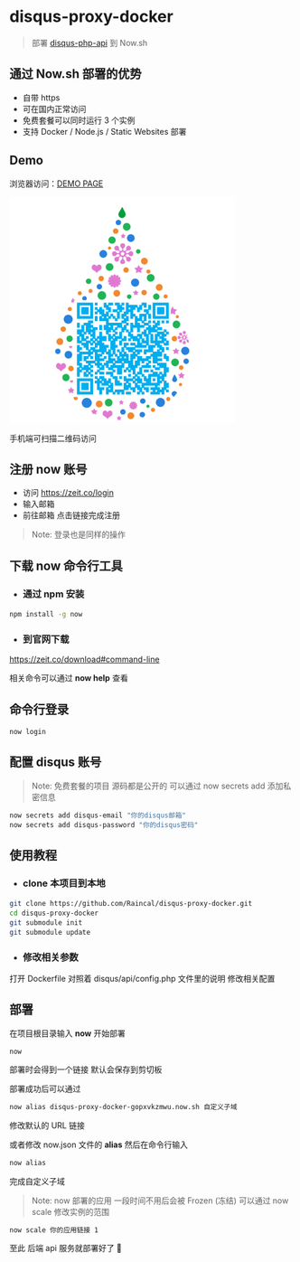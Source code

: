 # disqus-proxy-docker

> 部署 [disqus-php-api](https://github.com/fooleap/disqus-php-api) 到 Now.sh

## 通过 Now.sh 部署的优势

* 自带 https
* 可在国内正常访问
* 免费套餐可以同时运行 3 个实例
* 支持 Docker / Node.js / Static Websites 部署

## Demo

浏览器访问：[DEMO PAGE](https://raincal.com/2017/10/12/vscode-icon-share/)

![QR](./qrcode.png)

手机端可扫描二维码访问

## 注册 now 账号

* 访问 https://zeit.co/login
* 输入邮箱
* 前往邮箱 点击链接完成注册

> Note: 登录也是同样的操作

## 下载 now 命令行工具

* ### 通过 npm 安装

```bash
npm install -g now
```

* ### 到官网下载

https://zeit.co/download#command-line

相关命令可以通过 **now help** 查看

## 命令行登录

```bash
now login
```

## 配置 disqus 账号

> Note: 免费套餐的项目 源码都是公开的 可以通过 now secrets add 添加私密信息

```bash
now secrets add disqus-email "你的disqus邮箱"
now secrets add disqus-password "你的disqus密码"
```

## 使用教程

* ### clone 本项目到本地

```bash
git clone https://github.com/Raincal/disqus-proxy-docker.git
cd disqus-proxy-docker
git submodule init
git submodule update
```

* ### 修改相关参数

打开 Dockerfile 对照着 disqus/api/config.php 文件里的说明 修改相关配置

## 部署

在项目根目录输入 **now** 开始部署

```
now
```

部署时会得到一个链接 默认会保存到剪切板

部署成功后可以通过

```bash
now alias disqus-proxy-docker-gopxvkzmwu.now.sh 自定义子域
```

修改默认的 URL 链接

或者修改 now.json 文件的 **alias** 然后在命令行输入

```bash
now alias
```

完成自定义子域

> Note: now 部署的应用 一段时间不用后会被 Frozen (冻结) 可以通过 now scale 修改实例的范围

```bash
now scale 你的应用链接 1
```

至此 后端 api 服务就部署好了 🎉
